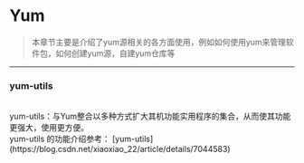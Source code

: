#  Yum  


> 本章节主要是介绍了yum源相关的各方面使用，例如如何使用yum来管理软件包，如何创建yum源，自建yum仓库等

---

### yum-utils
<br>
yum-utils：与Yum整合以多种方式扩大其机功能实用程序的集合，从而使其功能更强大，使用更方便。  
<br>
yum-utils 的功能介绍参考：
[yum-utils](https://blog.csdn.net/xiaoxiao_22/article/details/7044583)

